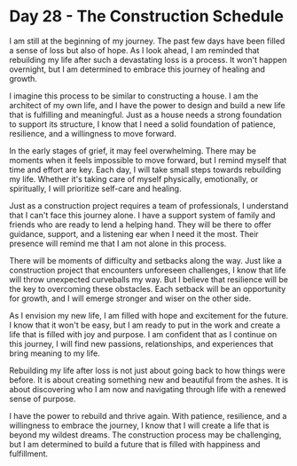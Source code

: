 # Day 28 - The Construction Schedule

I am still at the beginning of my journey. The past few days have been filled a sense of loss but also of hope. As I
look ahead, I am reminded that rebuilding my life after such a devastating loss is a process. It won't happen overnight,
but I am determined to embrace this journey of healing and growth.

I imagine this process to be similar to constructing a house. I am the architect of my own life, and I have the power to
design and build a new life that is fulfilling and meaningful. Just as a house needs a strong foundation to support its
structure, I know that I need a solid foundation of patience, resilience, and a willingness to move forward.

In the early stages of grief, it may feel overwhelming. There may be moments when it feels impossible to move forward,
but I remind myself that time and effort are key. Each day, I will take small steps towards rebuilding my life. Whether
it's taking care of myself physically, emotionally, or spiritually, I will prioritize self-care and healing.

Just as a construction project requires a team of professionals, I understand that I can't face this journey alone. I
have a support system of family and friends who are ready to lend a helping hand. They will be there to offer guidance,
support, and a listening ear when I need it the most. Their presence will remind me that I am not alone in this process.

There will be moments of difficulty and setbacks along the way. Just like a construction project that encounters
unforeseen challenges, I know that life will throw unexpected curveballs my way. But I believe that resilience will be
the key to overcoming these obstacles. Each setback will be an opportunity for growth, and I will emerge stronger and
wiser on the other side.

As I envision my new life, I am filled with hope and excitement for the future. I know that it won't be easy, but I am
ready to put in the work and create a life that is filled with joy and purpose. I am confident that as I continue on
this journey, I will find new passions, relationships, and experiences that bring meaning to my life.

Rebuilding my life after loss is not just about going back to how things were before. It is about creating something new
and beautiful from the ashes. It is about discovering who I am now and navigating through life with a renewed sense of
purpose.

I have the power to rebuild and thrive again. With patience, resilience, and a willingness to embrace the journey, I
know that I will create a life that is beyond my wildest dreams. The construction process may be challenging, but I am
determined to build a future that is filled with happiness and fulfillment.